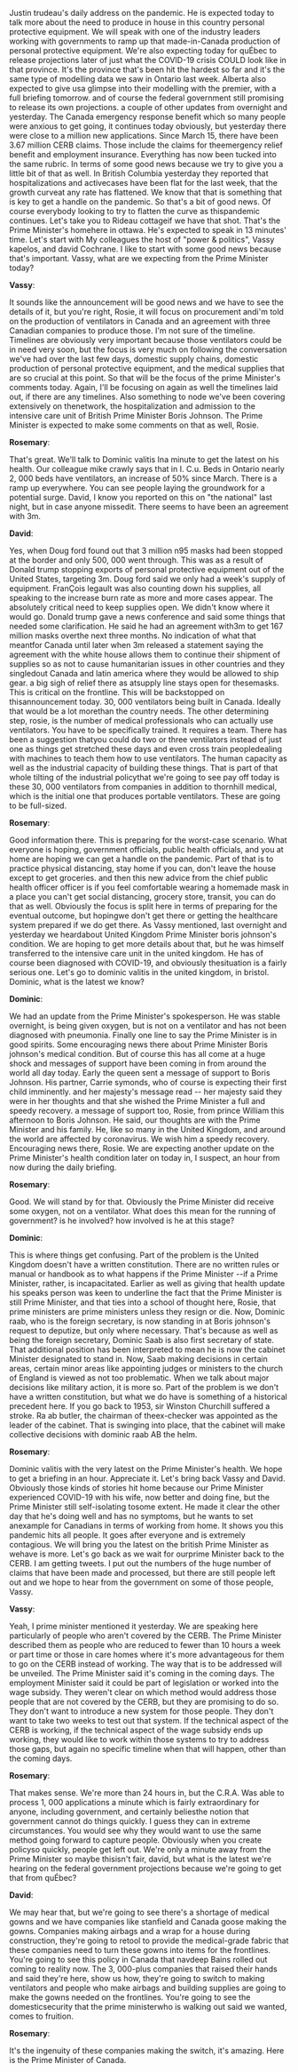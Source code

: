 

Justin trudeau's daily address on the pandemic.
He is expected today to talk more about the need to produce in house in this country personal protective equipment.
We will speak with one of the industry leaders working with governments to ramp up that made-in-Canada production of personal protective equipment.
We're also expecting today for quÉbec to release projections later of just what the COVID-19 crisis COULD look like in that province.
It's the province that's been hit the hardest so far and it's the same type of modelling data we saw in Ontario last week.
Alberta also expected to give usa glimpse into their modelling with the premier, with a full briefing tomorrow.
and of course the federal government still promising to release its own projections.
a couple of other updates from overnight and yesterday.
The Canada emergency response benefit which so many people were anxious to get going, it continues today obviously, but yesterday there were close to a million new applications.
Since March 15, there have been 3.67 million CERB claims.
Those include the claims for theemergency relief benefit and employment insurance.
Everything has now been tucked into the same rubric.
In terms of some good news because we try to give you a little bit of that as well.
In British Columbia yesterday they reported that hospitalizations and activecases have been flat for the last week, that the growth curveat any rate has flattened.
We know that that is something that is key to get a handle on the pandemic.
So that's a bit of good news.
Of course everybody looking to try to flatten the curve as thispandemic continues.
Let's take you to Rideau cottageif we have that shot.
That's the Prime Minister's homehere in ottawa.
He's expected to speak in 13 minutes' time.
Let's start with My colleagues the host of "power & politics", Vassy kapelos, and david Cochrane.
I like to start with some good news because that's important.
Vassy, what are we expecting from the Prime Minister today?



**Vassy**:

It sounds like the announcement will be good news and we have to see the details of it, but you're right, Rosie, it will focus on procurement andi'm told on the production of ventilators in Canada and an agreement with three Canadian companies to produce those.
I'm not sure of the timeline.
Timelines are obviously very important because those ventilators could be in need very soon, but the focus is very much on following the conversation we've had over the last few days, domestic supply chains, domestic production of personal protective equipment, and the medical supplies that are so crucial at this point.
So that will be the focus of the prime Minister's comments today.
Again, I'll be focusing on again as well the timelines laid out, if there are any timelines.
Also something to node we've been covering extensively on thenetwork, the hospitalization and admission to the intensive care unit of British Prime Minister Boris Johnson.
The Prime Minister is expected to make some comments on that as well, Rosie.



**Rosemary**:

That's great.
We'll talk to Dominic valitis Ina minute to get the latest on his health.
Our colleague mike crawly says that in I. C.u. Beds in Ontario nearly 2, 000 beds have ventilators, an increase of 50% since March.
There is a ramp up everywhere.
You can see people laying the groundwork for a potential surge.
David, I know you reported on this on "the national" last night, but in case anyone missedit.
There seems to have been an agreement with 3m.



**David**:

Yes, when Doug ford found out that 3 million n95 masks had been stopped at the border and only 500, 000 went through.
This was as a result of Donald trump stopping exports of personal protective equipment out of the United States, targeting 3m. Doug ford said we only had a week's supply of equipment.
FranÇois legault was also counting down his supplies, all speaking to the increase burn rate as more and more cases appear.
The absolutely critical need to keep supplies open.
We didn't know where it would go. Donald trump gave a news conference and said some things that needed some clarification.
He said he had an agreement with3m to get 167 million masks overthe next three months.
No indication of what that meantfor Canada until later when 3m released a statement saying the agreement with the white house allows them to continue their shipment of supplies so as not to cause humanitarian issues in other countries and they singledout Canada and latin america where they would be allowed to ship gear.
a big sigh of relief there as atsupply line stays open for thesemasks.
This is critical on the frontline.
This will be backstopped on thisannouncement today.
30, 000 ventilators being built in Canada.
Ideally that would be a lot morethan the country needs.
The other determining step, rosie, is the number of medical professionals who can actually use ventilators.
You have to be specifically trained.
It requires a team.
There has been a suggestion thatyou could do two or three ventilators instead of just one as things get stretched these days and even cross train peopledealing with machines to teach them how to use ventilators.
The human capacity as well as the industrial capacity of building these things.
That is part of that whole tilting of the industrial policythat we're going to see pay off today is these 30, 000 ventilators from companies in addition to thornhill medical, which is the initial one that produces portable ventilators.
These are going to be full-sized.



**Rosemary**:

Good information there.
This is preparing for the worst-case scenario.
What everyone is hoping, government officials, public health officials, and you at home are hoping we can get a handle on the pandemic.
Part of that is to practice physical distancing, stay home if you can, don't leave the house except to get groceries.
and then this new advice from the chief public health officer officer is if you feel comfortable wearing a homemade mask in a place you can't get social distancing, grocery store, transit, you can do that as well.
Obviously the focus is split here in terms of preparing for the eventual outcome, but hopingwe don't get there or getting the healthcare system prepared if we do get there.
As Vassy mentioned, last overnight and yesterday we heardabout United Kingdom Prime Minister boris johnson's condition.
We are hoping to get more details about that, but he was himself transferred to the intensive care unit in the united kingdom.
He has of course been diagnosed with COVID-19, and obviously thesituation is a fairly serious one.
Let's go to dominic valitis in the united kingdom, in bristol.
Dominic, what is the latest we know?



**Dominic**:

We had an update from the Prime Minister's spokesperson.
He was stable overnight, is being given oxygen, but is not on a ventilator and has not been diagnosed with pneumonia.
Finally one line to say the Prime Minister is in good spirits.
Some encouraging news there about Prime Minister Boris johnson's medical condition.
But of course this has all come at a huge shock and messages of support have been coming in from around the world all day today.
Early the queen sent a message of support to Boris Johnson.
His partner, Carrie symonds, who of course is expecting their first child imminently.
and her majesty's message read -- her majesty said they were in her thoughts and that she wished the Prime Minister a full and speedy recovery.
a message of support too, Rosie, from prince William this afternoon to Boris Johnson.
He said, our thoughts are with the Prime Minister and his family.
He, like so many in the United Kingdom, and around the world are affected by coronavirus.
We wish him a speedy recovery.
Encouraging news there, Rosie.
We are expecting another update on the Prime Minister's health condition later on today in, I suspect, an hour from now during the daily briefing.



**Rosemary**:

Good.
We will stand by for that.
Obviously the Prime Minister did receive some oxygen, not on a ventilator.
What does this mean for the running of government? is he involved? how involved is he at this stage?



**Dominic**:

This is where things get confusing.
Part of the problem is the United Kingdom doesn't have a written constitution.
There are no written rules or manual or handbook as to what happens if the Prime Minister --if a Prime Minister, rather, is incapacitated.
Earlier as well as giving that health update his speaks person was keen to underline the fact that the Prime Minister is still Prime Minister, and that ties into a school of thought here, Rosie, that prime ministers are prime ministers unless they resign or die.
Now, Dominic raab, who is the foreign secretary, is now standing in at Boris johnson's request to deputize, but only where necessary.
That's because as well as being the foreign secretary, Dominic Saab is also first secretary of state.
That additional position has been interpreted to mean he is now the cabinet Minister designated to stand in. Now, Saab making decisions in certain areas, certain minor areas like appointing judges or ministers to the church of England is viewed as not too problematic.
When we talk about major decisions like military action, it is more so. Part of the problem is we don't have a written constitution, but what we do have is something of a historical precedent here.
If you go back to 1953, sir Winston Churchill suffered a stroke.
Ra ab butler, the chairman of theex-checker was appointed as the leader of the cabinet.
That is swinging into place, that the cabinet will make collective decisions with dominic raab AB the helm.



**Rosemary**:

Dominic valitis with the very latest on the Prime Minister's health.
We hope to get a briefing in an hour.
Appreciate it. Let's bring back Vassy and David.
Obviously those kinds of stories hit home because our Prime Minister experienced COVID-19 with his wife, now better and doing fine, but the Prime Minister still self-isolating tosome extent.
He made it clear the other day that he's doing well and has no symptoms, but he wants to set anexample for Canadians in terms of working from home.
It shows you this pandemic hits all people.
It goes after everyone and is extremely contagious.
We will bring you the latest on the british Prime Minister as wehave is more.
Let's go back as we wait for ourprime Minister back to the CERB.
I am getting tweets.
I put out the numbers of the huge number of claims that have been made and processed, but there are still people left out and we hope to hear from the government on some of those people, Vassy.



**Vassy**:

Yeah, I prime minister mentioned it yesterday.
We are speaking here particularly of people who aren't covered by the CERB.
The Prime Minister described them as people who are reduced to fewer than 10 hours a week or part time or those in care homes where it's more advantageous for them to go on the CERB instead of working.
The way that is to be addressed will be unveiled.
The Prime Minister said it's coming in the coming days.
The employment Minister said it could be part of legislation or worked into the wage subsidy.
They weren't clear on which method would address those people that are not covered by the CERB, but they are promising to do so. They don't want to introduce a new system for those people.
They don't want to take two weeks to test out that system.
If the technical aspect of the CERB is working, if the technical aspect of the wage subsidy ends up working, they would like to work within those systems to try to address those gaps, but again no specific timeline when that will happen, other than the coming days.



**Rosemary**:

That makes sense.
We're more than 24 hours in, but the C.R.A. Was able to process 1, 000 applications a minute which is fairly extraordinary for anyone, including government, and certainly beliesthe notion that government cannot do things quickly.
I guess they can in extreme circumstances.
You would see why they would want to use the same method going forward to capture people.
Obviously when you create policyso quickly, people get left out.
We're only a minute away from the Prime Minister so maybe thisisn't fair, david, but what is the latest we're hearing on the federal government projections because we're going to get that from quÉbec?



**David**:

We may hear that, but we're going to see there's a shortage of medical gowns and we have companies like stanfield and Canada goose making the gowns.
Companies making airbags and a wrap for a house during construction, they're going to retool to provide the medical-grade fabric that these companies need to turn these gowns into items for the frontlines.
You're going to see this policy in Canada that navdeep Bains rolled out coming to reality now.
The 3, 000-plus companies that raised their hands and said they're here, show us how, they're going to switch to making ventilators and people who make airbags and building supplies are going to make the gowns needed on the frontlines.
You're going to see the domesticsecurity that the prime ministerwho is walking out said we wanted, comes to fruition.



**Rosemary**:

It's the ingenuity of these companies making the switch, it's amazing.
Here is the Prime Minister of Canada.

